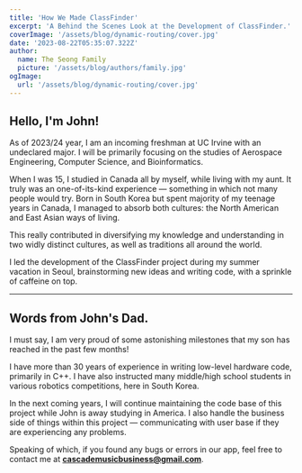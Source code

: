 ```yaml
---
title: 'How We Made ClassFinder'
excerpt: 'A Behind the Scenes Look at the Development of ClassFinder.'
coverImage: '/assets/blog/dynamic-routing/cover.jpg'
date: '2023-08-22T05:35:07.322Z'
author:
  name: The Seong Family
  picture: '/assets/blog/authors/family.jpg'
ogImage:
  url: '/assets/blog/dynamic-routing/cover.jpg'
---
```


## Hello, I'm John!

As of 2023/24 year, I am an incoming freshman at UC Irvine with an undeclared major. I will be primarily focusing on the studies of Aerospace Engineering, Computer Science, and Bioinformatics.

When I was 15, I studied in Canada all by myself, while living with my aunt. It truly was an one-of-its-kind experience — something in which not many people would try. Born in South Korea but spent majority of my teenage years in Canada, I managed to absorb both cultures: the North American and East Asian ways of living.

This really contributed in diversifying my knowledge and understanding in two widly distinct cultures, as well as traditions all around the world.

I led the development of the ClassFinder project during my summer vacation in Seoul, brainstorming new ideas and writing code, with a sprinkle of caffeine on top.

---

## Words from John's Dad.

I must say, I am very proud of some astonishing milestones that my son has reached in the past few months!

I have more than 30 years of experience in writing low-level hardware code, primarily in C++. I have also instructed many middle/high school students in various robotics competitions, here in South Korea.

In the next coming years, I will continue maintaining the code base of this project while John is away studying in America. I also handle the business side of things within this project — communicating with user base if they are experiencing any problems.

Speaking of which, if you found any bugs or errors in our app, feel free to contact me at [**cascademusicbusiness@gmail.com**]("mailto:cascademusicbusiness@gmail.com").